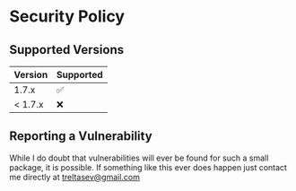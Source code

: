 # Security Policy

## Supported Versions

| Version | Supported          |
| ------- | ------------------ |
| 1.7.x   | :white_check_mark: |
| < 1.7.x   | :x:                |

## Reporting a Vulnerability

While I do doubt that vulnerabilities will ever be found for
such a small package, it is possible. If something like this ever does happen
just contact me directly at treltasev@gmail.com
